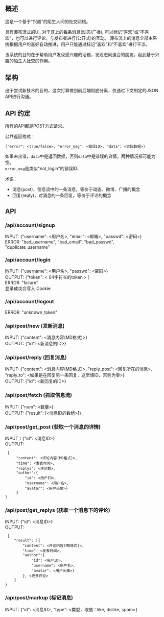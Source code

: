 ## 概述
这是一个基于“兴趣”的陌生人间的社交网络。

具有瀑布流式的UI, 对于其上的每条消息(动态/广播), 可以标记“喜欢”或“不喜欢”，也可以进行评论，与发布者进行(公开式)的互动。
瀑布流上的消息全部由系统根据用户的喜好自动推进，用户只能通过标记“喜欢”和“不喜欢”进行干涉。

该系统的目的在于帮助用户发现感兴趣的话题，发现志同道合的朋友，起到基于兴趣的陌生人社交的作用。

## 架构
出于尝试新技术的目的，这次打算做到前后端彻底分离，仅通过下文制定的JSON API进行沟通。

## API 约定
所有的API都是POST方式请求。

公共返回格式：

    {"error": <true/false>, "error_msg": <错误ID>, "data": <实际数据>}  

如果未出错，`data`中是返回数据，否则`data`中是错误的详情，两种情况都可能为空。  
`error_msg`是类似"not_login"的错误ID.

术语：

* 消息(post)，信息流中的一条消息，等价于动态、微博、广播的概念
* 回复(reply)，对消息的一条回复，等价于评论的概念

## API
### /api/account/signup  
INPUT: {"username": <用户名>, "email": <邮箱>, "passwd": <密码>}  
ERROR: "bad_username", "bad_email", "bad_passwd", "duplicate_username"

### /api/account/login  
INPUT: {"username": <用户名>, "passwd": <密码>}  
OUTPUT: {"token": < 64字符长的token > }  
ERROR: "failure"  
登录成功会写入 Cookie

### /api/account/logout  
ERROR: "unknown_token"

### /api/post/new (发新消息)   
INPUT: {"content": <消息内容(MD格式)>}  
OUTPUT: {"id": <新消息的ID>}

### /api/post/reply  (回复消息)  
INPUT: {"content": <消息内容(MD格式)>, "reply_post": <回复所在的消息>, "reply_to": <如果是在回复另一条回复，这里填ID，否则为零>}  
OUTPUT: {"id": <新回复的ID>}
 
### /api/post/fetch  (抓取信息流)  
INPUT: {"num": <数量>}  
OUTPUT: {"result": [<消息ID的数组>]}

### /api/post/get_post  (获取一个消息的详情)  
INPUT：{"id": <消息ID>}  
OUTPUT: 

     {
         "content": <评论内容(MD格式)>, 
         "time": <发表时间>, 
         "replys": <评论数>, 
         "author":{
             "id": <用户ID>, 
             "username": <用户名>, 
             "avatar": <用户头像>}
         }
    }

### /api/post/get_replys  (获取一个消息下的评论)  
INPUT: {"id": <消息ID>}  
OUTPUT: 

     {
        "result": [{
            "content": <评论内容(MD格式)>, 
            "time": <发表时间>, 
            "author":{
                "id": <用户ID>, 
                "username": <用户名>, 
                "avatar": <用户头像>}
            }, <更多评论>
        ]
    }

### /api/post/markup   (标记消息)
INPUT: {"id": <消息ID>, "type": <类型，取值：like, dislike, spam>}  